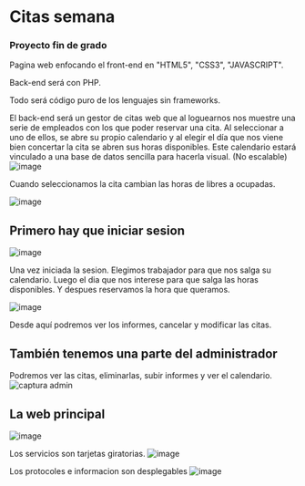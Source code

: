 # Citas semana

### Proyecto fin de grado

Pagina web enfocando el front-end en "HTML5", "CSS3", "JAVASCRIPT".

Back-end será con PHP.

Todo será código puro de los lenguajes sin frameworks.

El back-end será un gestor de citas web que al loguearnos nos muestre una serie de empleados con los que poder reservar una cita. Al seleccionar a uno de ellos, se abre su propio calendario y al elegir el día que nos viene bien concertar la cita se abren sus horas disponibles. 
Este calendario estará vinculado a una base de datos sencilla para hacerla visual. (No escalable)
![image](https://user-images.githubusercontent.com/71952591/173640873-d835a70d-0290-4a70-b79d-26333ceb61ce.png)

Cuando seleccionamos la cita cambian las horas de libres a ocupadas.

![image](https://user-images.githubusercontent.com/71952591/173640505-9a589653-0edd-4571-a473-239fdcdb8b03.png)

## Primero hay que iniciar sesion
![image](https://user-images.githubusercontent.com/71952591/173641461-a573b964-4ce4-4b10-a600-d8257b1ca0ab.png)

Una vez iniciada la sesion. Elegimos trabajador para que nos salga su calendario. Luego el dia que nos interese para que salga las horas disponibles. Y despues reservamos la hora que queramos.

![image](https://user-images.githubusercontent.com/71952591/173642912-869230e7-4e56-4c02-9804-dda5727e90a0.png)

Desde aquí podremos ver los informes, cancelar y modificar las citas.

## También tenemos una parte del administrador

Podremos ver las citas, eliminarlas, subir informes y ver el calendario.
![captura admin](https://user-images.githubusercontent.com/71952591/173648345-45664296-4e4b-443b-ae50-002d0cbfb7a2.png)

## La web principal

![image](https://user-images.githubusercontent.com/71952591/173652557-141c0a72-8bd8-4f80-8daa-4c9472b23e9f.png)

Los servicios son tarjetas giratorias.
![image](https://user-images.githubusercontent.com/71952591/173655350-a527391a-6874-4149-8a9b-0cef13941c43.png)

Los protocoles e informacion son desplegables
![image](https://user-images.githubusercontent.com/71952591/173654875-4f088c57-8dbf-488a-a994-8adc65d438e8.png)

